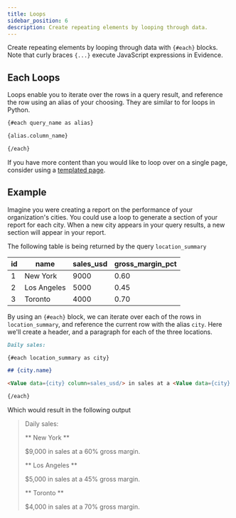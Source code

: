 ```yaml
---
title: Loops
sidebar_position: 6
description: Create repeating elements by looping through data.
---
```


Create repeating elements by looping through data with `{#each}` blocks. Note that curly braces `{...}` execute JavaScript expressions in Evidence.

## Each Loops

Loops enable you to iterate over the rows in a query result, and reference the row using an alias of your choosing. They are similar to for loops in Python.

```markdown
{#each query_name as alias}

{alias.column_name}

{/each}
```

If you have more content than you would like to loop over on a single page, consider using a [templated page](../templated-pages).

## Example

Imagine you were creating a report on the performance of your organization's cities. You could use a loop to generate a section of your report for each city. When a new city appears in your query results, a new section will appear in your report.

The following table is being returned by the query `location_summary`

| id  | name        | sales_usd | gross_margin_pct |
| --- | ----------- | --------- | ---------------- |
| 1   | New York    | 9000      | 0.60             |
| 2   | Los Angeles | 5000      | 0.45             |
| 3   | Toronto     | 4000      | 0.70             |

By using an `{#each}` block, we can iterate over each of the rows in `location_summary`, and reference the current row with the alias `city`. Here we'll create a header, and a paragraph for each of the three locations.

```markdown
Daily sales:

{#each location_summary as city}

## {city.name}

<Value data={city} column=sales_usd/> in sales at a <Value data={city} column=gross_margin_pct/> gross margin.

{/each}
```

Which would result in the following output

> Daily sales:
>
> ** New York **
>
> $9,000 in sales at a 60% gross margin.
>
> ** Los Angeles **
>
> $5,000 in sales at a 45% gross margin.
>
> ** Toronto **
>
> $4,000 in sales at a 70% gross margin.
